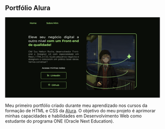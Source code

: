## Portfólio Alura

![Thumbnail](https://raw.githubusercontent.com/vetrfolnir/one-portfolio/main/assets/165841.png)

Meu primeiro portfólio criado durante meu aprendizado nos cursos da formação de HTML e CSS da [Alura](https://www.alura.com.br/). O objetivo do meu projeto é aprimorar minhas capacidades e habilidades em Desenvolvimento Web como estudante do programa ONE (Oracle Next Education).
